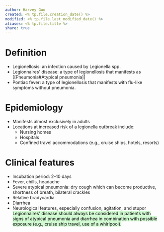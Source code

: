 ```yaml
---
author: Harvey Guo
created: <% tp.file.creation_date() %>
modified: <% tp.file.last_modified_date() %>
aliases: <% tp.file.title %>
share: true
---
```


# Definition
- Legionellosis: an infection caused by Legionella spp.
- Legionnaires' disease: a type of legionellosis that manifests as [[Pneumonia#Atypical pneumonia]]
- Pontiac fever: a type of legionellosis that manifests with flu-like symptoms without pneumonia.
# Epidemiology
- Manifests almost exclusively in adults
- Locations at increased risk of a legionella outbreak include:
	- Nursing homes
	- Hospitals
	- Confined travel accommodations (e.g., cruise ships, hotels, resorts)
# Clinical features
- Incubation period: 2–10 days
- Fever, chills, headache
- Severe atypical pneumonia: dry cough which can become productive, shortness of breath, bilateral crackles
- Relative bradycardia
- Diarrhea
- Neurological features, especially confusion, agitation, and stupor
<mark style="background: #BBFABBA6;">Legionnaires' disease should always be considered in patients with signs of atypical pneumonia and diarrhea in combination with possible exposure (e.g., cruise ship travel, use of a whirlpool).</mark>